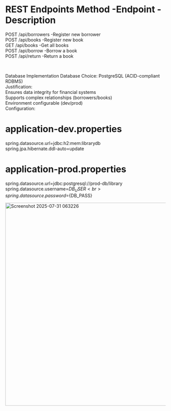 REST Endpoints
Method	    -Endpoint	              -Description
======================================================
POST	     /api/borrowers	        -Register new borrower <br>
POST	     /api/books	            -Register new book <br>
GET	       /api/books	            -Get all books <br>
POST	     /api/borrow	          -Borrow a book <br> 
POST	     /api/return	          -Return a book <br>

<br>

Database Implementation
    Database Choice: PostgreSQL (ACID-compliant RDBMS) <br>
    Justification: <br>
        Ensures data integrity for financial systems <br>
        Supports complex relationships (borrowers/books) <br>
        Environment configurable (dev/prod) <br>
    Configuration:<br>
# application-dev.properties <br>
spring.datasource.url=jdbc:h2:mem:librarydb <br>
spring.jpa.hibernate.ddl-auto=update <br>

# application-prod.properties <br>
spring.datasource.url=jdbc:postgresql://prod-db/library <br>
spring.datasource.username=${DB_USER} <br>
spring.datasource.password=${DB_PASS} <br>

<img width="1348" height="636" alt="Screenshot 2025-07-31 063226" src="https://github.com/user-attachments/assets/598e1f90-6d0e-4026-96d8-24f7e42693b8" />




